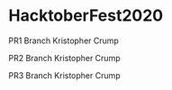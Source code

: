 # HacktoberFest2020

PR1 Branch
Kristopher Crump

PR2 Branch
Kristopher Crump

PR3 Branch
Kristopher Crump